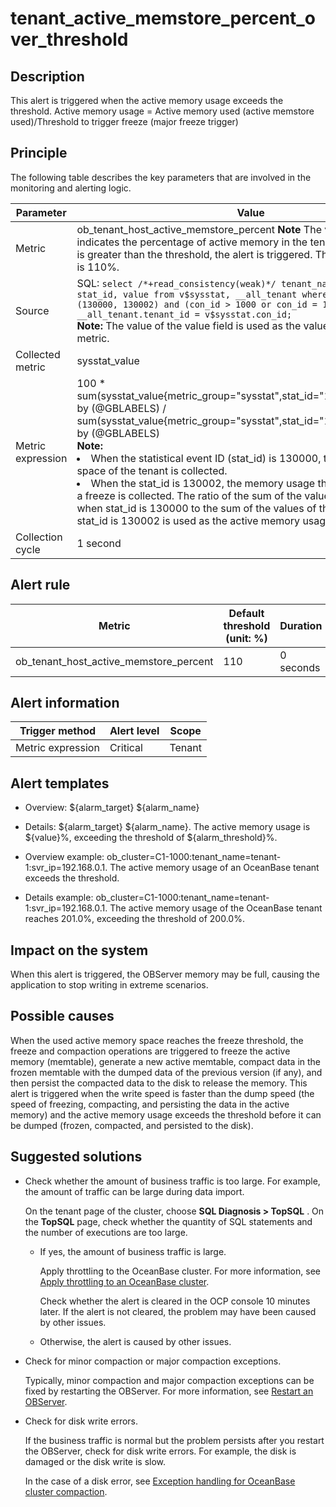 tenant_active_memstore_percent_over_threshold
==================================================================



**Description**
------------------------------------

This alert is triggered when the active memory usage exceeds the threshold. Active memory usage = Active memory used (active memstore used)/Threshold to trigger freeze (major freeze trigger)

Principle
------------------------------

The following table describes the key parameters that are involved in the monitoring and alerting logic.


|     Parameter     |                                                                                                                                                                                                                                                                                                                                                          Value                                                                                                                                                                                                                                                                                                                                                          |
|-------------------|-------------------------------------------------------------------------------------------------------------------------------------------------------------------------------------------------------------------------------------------------------------------------------------------------------------------------------------------------------------------------------------------------------------------------------------------------------------------------------------------------------------------------------------------------------------------------------------------------------------------------------------------------------------------------------------------------------------------------|
| Metric            | ob_tenant_host_active_memstore_percent **Note**  The value of this metric indicates the percentage of active memory in the tenant. When the value is greater than the threshold, the alert is triggered. The default threshold is 110%.                                                                                                                                                                                                                                                                                                                                                                                                                                                 |
| Source            | SQL: ```select /*+read_consistency(weak)*/ tenant_name, tenant_id, stat_id, value from v$sysstat, __all_tenant where stat_id IN (130000, 130002) and (con_id > 1000 or con_id = 1) and __all_tenant.tenant_id = v$sysstat.con_id; ``` </br> **Note:**  The value of the value field is used as the value of the sysstat_value metric.                                                                                                                                                                                                                                                                                                                          |
| Collected metric  | sysstat_value                                                                                                                                                                                                                                                                                                                                                                                                                                                                                                                                                                                                                                                                                                           |
| Metric expression | 100 \* sum(sysstat_value{metric_group="sysstat",stat_id="130000",@LABELS}) by (@GBLABELS) / sum(sysstat_value{metric_group="sysstat",stat_id="130002",@LABELS}) by (@GBLABELS)</br> **Note:**  <li> When the statistical event ID (stat_id) is 130000, the active memory space of the tenant is collected.   </li><li> When the stat_id is 130002, the memory usage threshold that triggers a freeze is collected.    The ratio of the sum of the values of the value field when stat_id is 130000 to the sum of the values of the value field when stat_id is 130002 is used as the active memory usage of a tenant.</li> |
| Collection cycle  | 1 second                                                                                                                                                                                                                                                                                                                                                                                                                                                                                                                                                                                                                                                                                                                |



**Alert rule**
-----------------------------------



|                 Metric                 | Default threshold (unit: %) | Duration  | Detection cycle | Time before clearance |
|----------------------------------------|-----------------------------|-----------|-----------------|-----------------------|
| ob_tenant_host_active_memstore_percent | 110                         | 0 seconds | 60 seconds      | 5 minutes             |



**Alert information**
------------------------------------------



|  Trigger method   | Alert level | Scope  |
|-------------------|-------------|--------|
| Metric expression | Critical    | Tenant |



**Alert templates**
----------------------------------------

* Overview: \${alarm_target} ${alarm_name}



* Details: \${alarm_target} \${alarm_name}. The active memory usage is \${value}%, exceeding the threshold of ${alarm_threshold}%.



* Overview example: ob_cluster=C1-1000:tenant_name=tenant-1:svr_ip=192.168.0.1. The active memory usage of an OceanBase tenant exceeds the threshold.



* Details example: ob_cluster=C1-1000:tenant_name=tenant-1:svr_ip=192.168.0.1. The active memory usage of the OceanBase tenant reaches 201.0%, exceeding the threshold of 200.0%.






**Impact on the system**
---------------------------------------------

When this alert is triggered, the OBServer memory may be full, causing the application to stop writing in extreme scenarios.

**Possible causes**
----------------------------------------

When the used active memory space reaches the freeze threshold, the freeze and compaction operations are triggered to freeze the active memory (memtable), generate a new active memtable, compact data in the frozen memtable with the dumped data of the previous version (if any), and then persist the compacted data to the disk to release the memory. This alert is triggered when the write speed is faster than the dump speed (the speed of freezing, compacting, and persisting the data in the active memory) and the active memory usage exceeds the threshold before it can be dumped (frozen, compacted, and persisted to the disk).

Suggested solutions
----------------------------------------

* Check whether the amount of business traffic is too large. For example, the amount of traffic can be large during data import.

  On the tenant page of the cluster, choose **SQL Diagnosis \> TopSQL** . On the **TopSQL** page, check whether the quantity of SQL statements and the number of executions are too large.
  * If yes, the amount of business traffic is large.

    Apply throttling to the OceanBase cluster. For more information, see [Apply throttling to an OceanBase cluster](../4.alarm-appendix/5.limit-the-inbound-traffic-of-the-oceanbase-cluster.md).

    Check whether the alert is cleared in the OCP console 10 minutes later. If the alert is not cleared, the problem may have been caused by other issues.


  * Otherwise, the alert is caused by other issues.






* Check for minor compaction or major compaction exceptions.

  Typically, minor compaction and major compaction exceptions can be fixed by restarting the OBServer. For more information, see [Restart an OBServer](../../3.ob-cloud-platform/4.manage-clusters/3.basic-operations/8.manage-the-observer-cluster/4.restart-observer.md).


* Check for disk write errors.

  If the business traffic is normal but the problem persists after you restart the OBServer, check for disk write errors. For example, the disk is damaged or the disk write is slow.

  In the case of a disk error, see [Exception handling for OceanBase cluster compaction](../4.alarm-appendix/3.handle-oceanbase-cluster-merge-exceptions.md).
